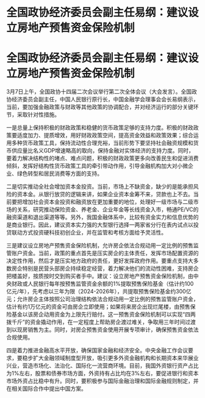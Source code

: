 # 全国政协经济委员会副主任易纲：建议设立房地产预售资金保险机制

# 全国政协经济委员会副主任易纲：建议设立房地产预售资金保险机制

3月7日上午，全国政协十四届二次会议举行第二次全体会议（大会发言）。全国政协经济委员会副主任，中国人民银行原行长，中国金融学会理事会会长易纲表示，当前，要加强金融政策与财政等其他政策的协调配合，并对经济运行的部分关键环节，采取针对性措施。

一是总量上保持积极的财政政策和稳健的货币政策足够的支持力度。积极的财政政策要适度加力、提质增效，用好财政政策空间，提高资金效益和政策效果；综合运用多种货币政策工具，保持流动性合理充裕，当前形势下要坚持社会融资规模和货币供应量比名义GDP增速略高的取向，保持金融对实体经济的支持力度。同时，要着力解决结构性的堵点、难点问题，积极的财政政策更多向改善民生和促进消费倾斜，发挥好结构性货币政策工具的牵引带动作用，引导金融机构加大对小微企业、绿色转型和居民消费等方面的支持。

二是切实推动全社会增加资本金投资。当前，市场上不缺资金，缺少的是能承担风险的资本金。从银行放贷的逻辑来讲，如果企业资本金筹不来，贷款也上不去。当前要把增加社会资本金投资和融资放在更加重要的地位，处理好一级市场与二级市场的关系，研究推动保险资金、养老金、企业年金等长线资金入市，畅通PE/VC的融资渠道和退出渠道等等。另外，我国金融体系中，比较有资金实力和信息优势的是商业银行。因此，建议资本实力强的大型银行选择一两家省分行在表内试点以投贷联动方式投资硬科技初创企业，并在监管和考核方面给予灵活性。

三是建议设立房地产预售资金保险机制，允许房企依法合规动用一定比例的预售监管账户资金。当前，政策的重点首先是压实房企的主体责任，发挥市场配置资源的决定性作用，然后才是压实地方政府的责任，更好发挥政府作用。要重点支持大多数房企特别是民营头部房企持续稳定经营，着力解决他们的流动性困难，支持房企把楼盖好，按质按时交到购买者手中。建议：设立房地产预售资金保险机制，由中央财政或人民银行每年按预售监管资金余额的1%提取预售保险基金（估计约100亿元/年），先考虑以三年为限（2024-2026年），共提取预售保险基金约300亿元；允许房企主体按照公司治理结构依法合规动用一定比例的预售监管账户资金，估计有约1万亿元的资金可由房企立即使用；如果将来房企出现烂尾楼，由预售保险基金以该房企动用资金为上限先行赔付。这一预售资金保险机制可以实现“四两拨千斤”的资金撬动作用，在一定程度上帮助房企渡过难关，争取用三年时间过渡到以现房销售为主。同时，对房企预售资金使用开展专项审计，确保预售资金依法合规使用。

四是着力推进金融高水平开放，确保国家金融和经济安全。中央金融工作会议要求，要稳步扩大金融领域制度型开放，吸引更多外资金融机构和长期资本来华展业兴业，营造市场化、法治化、国际化一流营商环境。目前，我国外资银行资产占比为1%左右，股票和债券市场方面，外资持有占比均在3%左右，要促进银行和资本市场外资占比稳中有升。同时，要积极参与国际金融治理和国际金融规则制定，并在相关国际合作中提出中国方案。

